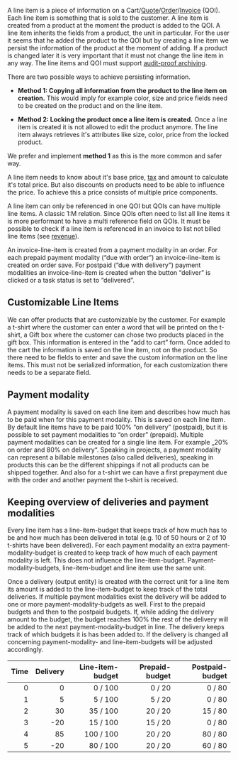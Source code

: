 A line item is a piece of information on a Cart/[Quote](quote.md)/[Order](order.md)/[Invoice](invoice.md) (QOI). Each line item is something that is sold to the customer. A line item is created from a product at the moment the product is added to the QOI. A line item inherits the fields from a product, the unit in particular. For the user it seems that he added the product to the QOI but by creating a line item we persist the information of the product at the moment of adding. If a product is changed later it is very important that it must not change the line item in any way. The line items and QOI must support [audit-proof archiving](audit-proof.md).

There are two possible ways to achieve persisting information.

- **Method 1: Copying all information from the product to the line item on creation.** This would imply for example color, size and price fields need to be created on the product and on the line item.

- **Method 2: Locking the product once a line item is created.** Once a line item is created it is not allowed to edit the product anymore. The line item always retrieves it's attributes like size, color, price from the locked product.

We prefer and implement **method 1** as this is the more common and safer way.

A line item needs to know about it's base price, [tax](taxes.md) and amount to calculate it's total price. But also discounts on products need to be able to influence the price. To achieve this a price consists of multiple price components.

A line item can only be referenced in one QOI but QOIs can have multiple line items. A classic 1:M relation. Since QOIs often need to list all line items it is more performant to have a multi reference field on QOIs. It must be possible to check if a line item is referenced in an invoice to list not billed line items (see [revenue](revenue.md)).

An invoice-line-item is created from a payment modality in an order. For each prepaid payment modality (“due with order”) an invoice-line-item is created on order save. For postpaid (“due with delivery”) payment modalities an invoice-line-item is created when the button “deliver” is clicked or a task status is set to “delivered”.

##  Customizable Line Items
We can offer products that are customizable by the customer. For example a t-shirt where the customer can enter a word that will be printed on the t-shirt, a Gift box where the customer can chose two products placed in the gift box. This information is entered in the “add to cart” form. Once added to the cart the information is saved on the line item, not on the product. So there need to be fields to enter and save the custom information on the line items. This must not be serialized information, for each customization there needs to be a separate field.

##  Payment modality
A payment modality is saved on each line item and describes how much has to be paid when for this payment modality. This is saved on each line item. By default line items have to be paid 100% “on delivery” (postpaid), but it is possible to set payment modalities to “on order” (prepaid). Multiple payment modalities can be created for a single line item. For example „20% on order and 80% on delivery“. Speaking in projects, a payment modality can represent a billable milestones (also called deliveries), speaking in products this can be the different shippings if not all products can be shipped together. And also for a t-shirt we can have a first prepayment due with the order and another payment the t-shirt is received.

##  Keeping overview of deliveries and payment modalities
Every line item has a line-item-budget that keeps track of how much has to be and how much has been delivered in total (e.g. 10 of 50 hours or 2 of 10 t-shirts have been delivered). For each payment modality an extra payment-modality-budget is created to keep track of how much of each payment modality is left. This does not influence the line-item-budget. Payment-modality-budgets, line-item-budget and line item use the same unit.

Once a delivery (output entity) is created with the correct unit for a line item its amount is added to the line-item-budget to keep track of the total deliveries. If multiple payment modalities exist the delivery will be added to one or more payment-modality-budgets as well. First to the prepaid budgets and then to the postpaid budgets. If, while adding the delivery amount to the budget, the budget reaches 100% the rest of the delivery will be added to the next payment-modality-budget in line. The delivery keeps track of which budgets it is has been added to. If the delivery is changed all concerning payment-modality- and line-item-budgets will be adjusted accordingly.

| Time | Delivery | Line-item-budget | Prepaid-budget | Postpaid-budget |
|-----:|---------:|-----------------:|---------------:|----------------:|
|    0 |        0 |          0 / 100 |         0 / 20 |          0 / 80 |
|    1 |        5 |          5 / 100 |         5 / 20 |          0 / 80 |
|    2 |       30 |         35 / 100 |        20 / 20 |         15 / 80 |
|    3 |      -20 |         15 / 100 |        15 / 20 |          0 / 80 |
|    4 |       85 |        100 / 100 |        20 / 20 |         80 / 80 |
|    5 |      -20 |         80 / 100 |        20 / 20 |         60 / 80 |
